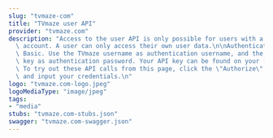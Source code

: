```yaml
---
slug: "tvmaze-com"
title: "TVmaze user API"
provider: "tvmaze.com"
description: "Access to the user API is only possible for users with a [premium](http://www.tvmaze.com/premium)\
  \ account. A user can only access their own user data.\n\nAuthentication uses HTTP\
  \ Basic. Use the TVmaze username as authentication username, and the TVmaze API\
  \ key as authentication password. Your API key can be found on your [dashboard](http://www.tvmaze.com/dashboard).\
  \ To try out these API calls from this page, click the \"Authorize\" button on top\
  \ and input your credentials.\n"
logo: "tvmaze.com-logo.jpeg"
logoMediaType: "image/jpeg"
tags:
- "media"
stubs: "tvmaze.com-stubs.json"
swagger: "tvmaze.com-swagger.json"
---
```

